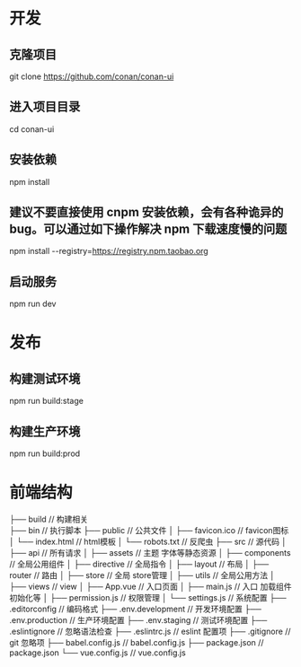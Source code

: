 
# 开发
## 克隆项目
git clone https://github.com/conan/conan-ui

## 进入项目目录
cd conan-ui

## 安装依赖
npm install

## 建议不要直接使用 cnpm 安装依赖，会有各种诡异的 bug。可以通过如下操作解决 npm 下载速度慢的问题
npm install --registry=https://registry.npm.taobao.org

## 启动服务
npm run dev

# 发布
## 构建测试环境
npm run build:stage

## 构建生产环境
npm run build:prod

# 前端结构
├── build                      // 构建相关  
├── bin                        // 执行脚本
├── public                     // 公共文件
│   ├── favicon.ico            // favicon图标
│   └── index.html             // html模板
│   └── robots.txt             // 反爬虫
├── src                        // 源代码
│   ├── api                    // 所有请求
│   ├── assets                 // 主题 字体等静态资源
│   ├── components             // 全局公用组件
│   ├── directive              // 全局指令
│   ├── layout                 // 布局
│   ├── router                 // 路由
│   ├── store                  // 全局 store管理
│   ├── utils                  // 全局公用方法
│   ├── views                  // view
│   ├── App.vue                // 入口页面
│   ├── main.js                // 入口 加载组件 初始化等
│   ├── permission.js          // 权限管理
│   └── settings.js            // 系统配置
├── .editorconfig              // 编码格式
├── .env.development           // 开发环境配置
├── .env.production            // 生产环境配置
├── .env.staging               // 测试环境配置
├── .eslintignore              // 忽略语法检查
├── .eslintrc.js               // eslint 配置项
├── .gitignore                 // git 忽略项
├── babel.config.js            // babel.config.js
├── package.json               // package.json
└── vue.config.js              // vue.config.js
